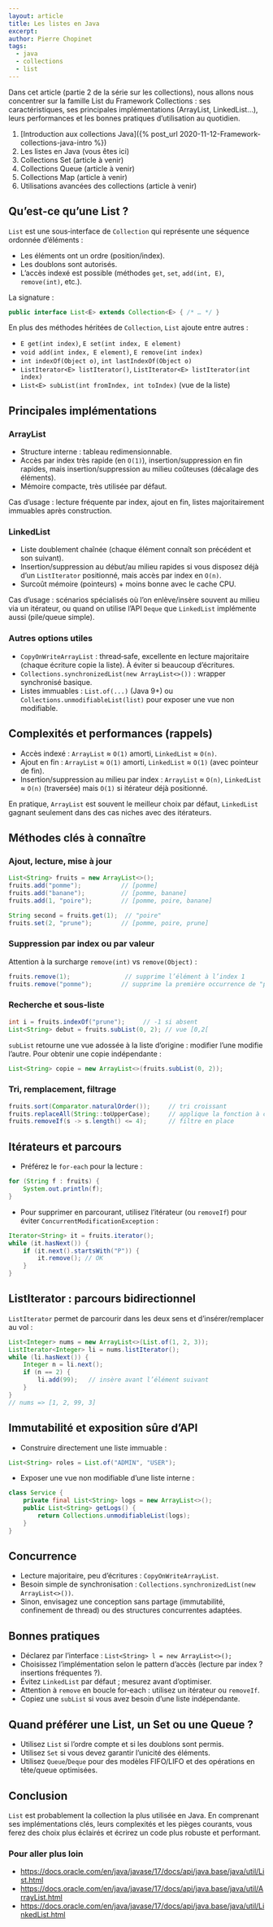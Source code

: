 ```yaml
---
layout: article
title: Les listes en Java
excerpt:
author: Pierre Chopinet
tags:
  - java
  - collections
  - list
---
```


Dans cet article (partie 2 de la série sur les collections), nous allons nous concentrer sur la famille List du Framework Collections : ses caractéristiques, ses principales implémentations (ArrayList, LinkedList…), leurs performances et les bonnes pratiques d’utilisation au quotidien.
<!--more-->

1. [Introduction aux collections Java]({% post_url 2020-11-12-Framework-collections-java-intro %})
2. Les listes en Java (vous êtes ici)
3. Collections Set (article à venir)
4. Collections Queue (article à venir)
5. Collections Map (article à venir)
6. Utilisations avancées des collections (article à venir)

## Qu’est‑ce qu’une List ?

`List` est une sous‑interface de `Collection` qui représente une séquence ordonnée d’éléments :

- Les éléments ont un ordre (position/index).
- Les doublons sont autorisés.
- L’accès indexé est possible (méthodes `get`, `set`, `add(int, E)`, `remove(int)`, etc.).

La signature :

```java
public interface List<E> extends Collection<E> { /* … */ }
```

En plus des méthodes héritées de `Collection`, `List` ajoute entre autres :

- `E get(int index)`, `E set(int index, E element)`
- `void add(int index, E element)`, `E remove(int index)`
- `int indexOf(Object o)`, `int lastIndexOf(Object o)`
- `ListIterator<E> listIterator()`, `ListIterator<E> listIterator(int index)`
- `List<E> subList(int fromIndex, int toIndex)` (vue de la liste)

## Principales implémentations

### ArrayList

- Structure interne : tableau redimensionnable.
- Accès par index très rapide (en `O(1)`), insertion/suppression en fin rapides, mais insertion/suppression au milieu coûteuses (décalage des éléments).
- Mémoire compacte, très utilisée par défaut.

Cas d’usage : lecture fréquente par index, ajout en fin, listes majoritairement immuables après construction.

### LinkedList

- Liste doublement chaînée (chaque élément connaît son précédent et son suivant).
- Insertion/suppression au début/au milieu rapides si vous disposez déjà d’un `ListIterator` positionné, mais accès par index en `O(n)`.
- Surcoût mémoire (pointeurs) + moins bonne avec le cache CPU.

Cas d’usage : scénarios spécialisés où l’on enlève/insère souvent au milieu via un itérateur, ou quand on utilise l’API `Deque` que `LinkedList` implémente aussi (pile/queue simple).

### Autres options utiles

- `CopyOnWriteArrayList` : thread‑safe, excellente en lecture majoritaire (chaque écriture copie la liste). À éviter si beaucoup d’écritures.
- `Collections.synchronizedList(new ArrayList<>())` : wrapper synchronisé basique.
- Listes immuables : `List.of(...)` (Java 9+) ou `Collections.unmodifiableList(list)` pour exposer une vue non modifiable.

## Complexités et performances (rappels)

- Accès indexé : `ArrayList` ≈ `O(1)` amorti, `LinkedList` ≈ `O(n)`.
- Ajout en fin : `ArrayList` ≈ `O(1)` amorti, `LinkedList` ≈ `O(1)` (avec pointeur de fin).
- Insertion/suppression au milieu par index : `ArrayList` ≈ `O(n)`, `LinkedList` ≈ `O(n)` (traversée) mais `O(1)` si itérateur déjà positionné.

En pratique, `ArrayList` est souvent le meilleur choix par défaut, `LinkedList` gagnant seulement dans des cas niches avec des itérateurs.

## Méthodes clés à connaître

### Ajout, lecture, mise à jour

```java
List<String> fruits = new ArrayList<>();
fruits.add("pomme");           // [pomme]
fruits.add("banane");          // [pomme, banane]
fruits.add(1, "poire");        // [pomme, poire, banane]

String second = fruits.get(1);  // "poire"
fruits.set(2, "prune");        // [pomme, poire, prune]
```

### Suppression par index ou par valeur

Attention à la surcharge `remove(int)` vs `remove(Object)` :

```java
fruits.remove(1);               // supprime l’élément à l’index 1
fruits.remove("pomme");        // supprime la première occurrence de "pomme"
```

### Recherche et sous‑liste

```java
int i = fruits.indexOf("prune");     // -1 si absent
List<String> debut = fruits.subList(0, 2); // vue [0,2[
```

`subList` retourne une vue adossée à la liste d’origine : modifier l’une modifie l’autre. Pour obtenir une copie indépendante :

```java
List<String> copie = new ArrayList<>(fruits.subList(0, 2));
```

### Tri, remplacement, filtrage

```java
fruits.sort(Comparator.naturalOrder());     // tri croissant
fruits.replaceAll(String::toUpperCase);     // applique la fonction à chaque élément
fruits.removeIf(s -> s.length() <= 4);      // filtre en place
```

## Itérateurs et parcours

- Préférez le `for-each` pour la lecture :

```java
for (String f : fruits) {
    System.out.println(f);
}
```

- Pour supprimer en parcourant, utilisez l’itérateur (ou `removeIf`) pour éviter `ConcurrentModificationException` :

```java
Iterator<String> it = fruits.iterator();
while (it.hasNext()) {
    if (it.next().startsWith("P")) {
        it.remove(); // OK
    }
}
```

## ListIterator : parcours bidirectionnel

`ListIterator` permet de parcourir dans les deux sens et d’insérer/remplacer au vol :

```java
List<Integer> nums = new ArrayList<>(List.of(1, 2, 3));
ListIterator<Integer> li = nums.listIterator();
while (li.hasNext()) {
    Integer n = li.next();
    if (n == 2) {
        li.add(99);   // insère avant l’élément suivant
    }
}
// nums => [1, 2, 99, 3]
```

## Immutabilité et exposition sûre d’API

- Construire directement une liste immuable :

```java
List<String> roles = List.of("ADMIN", "USER");
```

- Exposer une vue non modifiable d’une liste interne :

```java
class Service {
    private final List<String> logs = new ArrayList<>();
    public List<String> getLogs() {
        return Collections.unmodifiableList(logs);
    }
}
```

## Concurrence

- Lecture majoritaire, peu d’écritures : `CopyOnWriteArrayList`.
- Besoin simple de synchronisation : `Collections.synchronizedList(new ArrayList<>())`.
- Sinon, envisagez une conception sans partage (immutabilité, confinement de thread) ou des structures concurrentes adaptées.

## Bonnes pratiques

- Déclarez par l’interface : `List<String> l = new ArrayList<>();`
- Choisissez l’implémentation selon le pattern d’accès (lecture par index ? insertions fréquentes ?).
- Évitez `LinkedList` par défaut ; mesurez avant d’optimiser.
- Attention à `remove` en boucle for‑each : utilisez un itérateur ou `removeIf`.
- Copiez une `subList` si vous avez besoin d’une liste indépendante.

## Quand préférer une List, un Set ou une Queue ?

- Utilisez `List` si l’ordre compte et si les doublons sont permis.
- Utilisez `Set` si vous devez garantir l’unicité des éléments.
- Utilisez `Queue`/`Deque` pour des modèles FIFO/LIFO et des opérations en tête/queue optimisées.

## Conclusion

`List` est probablement la collection la plus utilisée en Java. En comprenant ses implémentations clés, leurs complexités et les pièges courants, vous ferez des choix plus éclairés et écrirez un code plus robuste et performant.

### Pour aller plus loin

- https://docs.oracle.com/en/java/javase/17/docs/api/java.base/java/util/List.html
- https://docs.oracle.com/en/java/javase/17/docs/api/java.base/java/util/ArrayList.html
- https://docs.oracle.com/en/java/javase/17/docs/api/java.base/java/util/LinkedList.html

